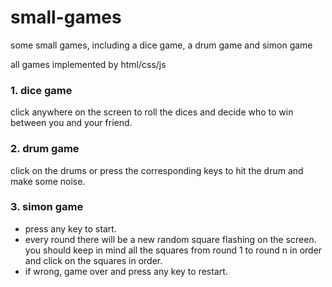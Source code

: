 # small-games
some small games, including a dice game, a drum game and simon game

all games implemented by html/css/js
### 1. dice game
click anywhere on the screen to roll the dices and decide who to win between you and your friend.

### 2. drum game
click on the drums or press the corresponding keys to hit the drum and make some noise.

### 3. simon game
* press any key to start.
* every round there will be a new random square flashing on the screen. you should keep in mind all the squares from round 1 to round n in order and click on the squares in order.
* if wrong, game over and press any key to restart.
